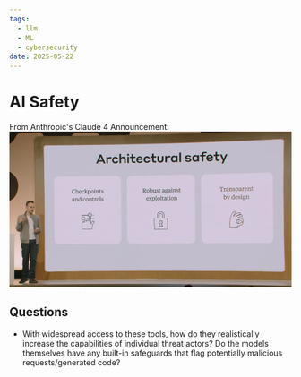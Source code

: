 ```yaml
---
tags:
  - llm
  - ML
  - cybersecurity
date: 2025-05-22
---
```

# AI Safety

From Anthropic's Claude 4 Announcement:
![](../../assets/images/Pasted%20image%2020250522101250.png)


## Questions

- With widespread access to these tools, how do they realistically increase the capabilities of individual threat actors? Do the models themselves have any built-in safeguards that flag potentially malicious requests/generated code?
